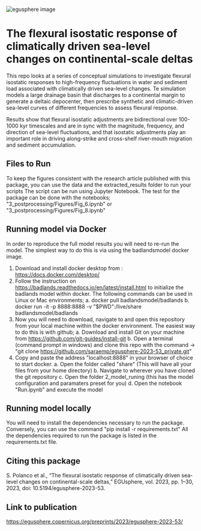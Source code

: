 

![egusphere image](https://github.com/saraemp/egusphere-2023-53_private/blob/master/3_postprocessing/Figures/images/readme_image.png)

# The flexural isostatic response of climatically driven sea-level changes on continental-scale deltas 

This repo looks at a series  of  conceptual  simulations  to investigate flexural isostatic responses to high-frequency fluctuations in water and sediment load associated with climatically driven sea-level changes.  Te simulation models a large drainage basin that discharges to a continental margin to generate a deltaic depocenter, then prescribe synthetic and climatic-driven sea-level curves of different frequencies to assess flexural response. 

Results show that flexural isostatic adjustments are bidirectional over 100-1000 kyr timescales and are in sync with the magnitude, frequency, and direction of sea-level fluctuations, and that isostatic adjustments play an important role in driving along-strike and cross-shelf river-mouth migration and sediment accumulation. 

## Files to Run
To keep the figures consistent with the research article published with this package, you can use the data and the extracted_results folder to run your scripts
The script can be run using Jupyter Notebook.  The test for the package can be done with the notebooks;
 "3_postprocessing/Figures/Fig_6.ipynb" or "3_postprocessing/Figures/Fig_8.ipynb" 

##  Running model via Docker
In order to reproduce the full model results you will need to re-run the model.  The simplest way to do this is via using the badlandsmodel docker image.  
1. Download and install docker desktop from :  https://docs.docker.com/desktop/
2. Follow the instruction on https://badlands.readthedocs.io/en/latest/install.html to initialize the badlands model within docker.  The following commands can be used in Linux or Mac environments;
    a. docker pull badlandsmodel/badlands
    b. docker run -it -p 8888:8888 -v "$PWD":/live/share badlandsmodel/badlands
3. Now you will need to download, navigate to and open this repository from your local machine within the docker environment.  The easiest way to do this is with github;
    a. Download and install Git on your machine from https://github.com/git-guides/install-git
    b. Open a terminal (command prompt in windows) and clone this repo with the command -> "git clone https://github.com/saraemp/egusphere-2023-53_private.git"
4. Copy and paste the address "localhost:8888" in your browser of choice to start docker. 
    a. Open the folder called "share"  (This will have all your files from your home directory) 
    b. Navigate to wherever you have cloned the git repository
    c. Open the folder 2_model_runing (this has the model configuration and paramaters preset for you)
    d. Open the notebook "Run.ipynb" and execute the model
    
## Running model locally
You will need to install the dependencies necessary to run the package.  Conversely, you can  use the command 
"pip install -r requirements.txt"
All the dependencies required to run the package is listed in the requirements.txt file.  

## Citing this package
S. Polanco et al., “The flexural isostatic response of climatically driven sea-level changes on continental-scale deltas,” EGUsphere, vol. 2023, pp. 1–30, 2023, doi: 10.5194/egusphere-2023-53.

## Link to publication 
https://egusphere.copernicus.org/preprints/2023/egusphere-2023-53/


